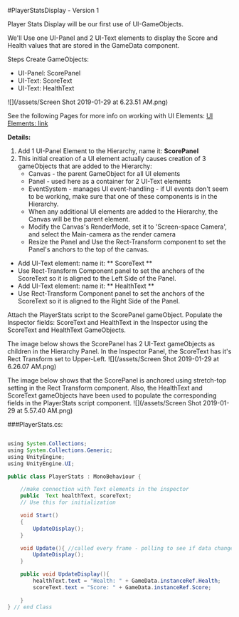 #PlayerStatsDisplay - Version 1

Player Stats Display will be our first use of UI-GameObjects.  

We'll Use one UI-Panel and 2 UI-Text elements to display the Score and Health values that are stored in the GameData  component.

Steps Create GameObjects: 
- UI-Panel:  ScorePanel
- UI-Text:  ScoreText
- UI-Text:  HealthText

![](/assets/Screen Shot 2019-01-29 at 6.23.51 AM.png)

See the following Pages for more info on working with UI Elements: 
[UI Elements: link](/project-1-score-and-ui-elements.md)

**Details:**
1.  Add 1 UI-Panel Element to the Hierarchy, name it:  **ScorePanel**
2.  This initial creation of a UI element actually causes creation of 3 gameObjects that are added to the Hierarchy:
    - Canvas - the parent GameObject for all UI elements
    - Panel - used here as a container for 2 UI-Text elements
    - EventSystem - manages UI event-handling - if UI events don't seem to be working, make sure that one of these components is in the Hierarchy.  
    - When any additional UI elements are added to the Hierarchy, the Canvas will be the parent element.
    - Modify the Canvas's RenderMode, set it to 'Screen-space Camera', and select the Main-camera as the render camera
    - Resize the Panel and Use the Rect-Transform component to set the Panel's anchors to the top of the canvas.
  - Add UI-Text element: name it: ** ScoreText **
  - Use Rect-Transform Component panel to set the  anchors of the ScoreText so it is aligned to the Left Side of the Panel.  
  - Add UI-Text element: name it: ** HealthText **
  - Use Rect-Transform Component panel to set the  anchors of the ScoreText so it is aligned to the Right Side of the Panel.  

 
Attach the PlayerStats script to the ScorePanel gameObject.  Populate the Inspector fields: ScoreText and HealthText in the Inspector using the ScoreText and HealthText GameObjects.

The image below shows the ScorePanel has 2 UI-Text gameObjects as children in the Hierarchy Panel.  In the Inspector Panel, the ScoreText has it's Rect Transform set to Upper-Left. 
![](/assets/Screen Shot 2019-01-29 at 6.26.07 AM.png)

The image below shows that the ScorePanel is anchored using stretch-top setting in the Rect Transform component.  Also, the HealthText and ScoreText gameObjects have been used to populate the corresponding fields in the PlayerStats script component.
![](/assets/Screen Shot 2019-01-29 at 5.57.40 AM.png)
                      
###PlayerStats.cs:

```java

using System.Collections;
using System.Collections.Generic;
using UnityEngine;
using UnityEngine.UI;

public class PlayerStats : MonoBehaviour {

    //make connection with Text elements in the inspector
    public  Text healthText, scoreText;
    // Use this for initialization

    void Start()
    {
        UpdateDisplay();
    }

    void Update(){ //called every frame - polling to see if data changed
        UpdateDisplay();
    }

    public void UpdateDisplay(){
        healthText.text = "Health: " + GameData.instanceRef.Health;
        scoreText.text = "Score: " + GameData.instanceRef.Score;

    }
} // end Class
 
```


    
